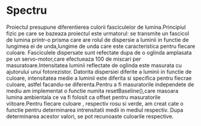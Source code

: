 # Spectru


Proiectul presupune diferentierea culorii fasciculelor de lumina.Principiul fizic pe care se bazeaza proiectul este urmatorul: se  transmite un fascicol de lumina printr-o prisma care are rolul de dispersie a luminii in functie de lungimea ei de unda,lungime de unda care este caracteristica pentru fiecare culoare.
Fasciculele dispersate sunt refectate dupa de o oglinda amplasata pe un servo-motor,care efectueaza 100 de miscari per masuratoare.Intensitatea luminii reflectate de oglinda este masurata cu ajutorului unui fotorezistor.
Datorita dispersiei diferite a luminii in functie de culoare, intensitatea medie a luminii este diferita si specifica pentru fiecrae culoare, astfel facandu-se diferenta.Pentru a fi masuratorile independete de mediu am implementat o functie numita resetBaseline(),care masoara lumina ambientala ce va fi folosit ca offset pentru masuratorile viitoare.Pentru fiecare culoare , respectiv rosu si verde, am creat cate o functie pentru determinarea intrensitatii medii in mediul respectiv. Dupa determinarea acestor valori, se pot recunoaste culoarile respective.
